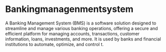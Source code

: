 # Bankingmanagenmentsystem
A Banking Management System (BMS) is a software solution designed to streamline and manage various banking operations, offering a secure and efficient platform for managing accounts, transactions, customer information, loans, investments, and more. It is used by banks and financial institutions to automate, optimize, and control t.
